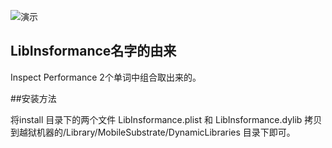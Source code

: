 

![演示](http://ww1.sinaimg.cn/bmiddle/92172277jw1eqb01bzynsj20hs0vkjvf.jpg)

## LibInsformance名字的由来

Inspect Performance 2个单词中组合取出来的。


##安装方法

将install 目录下的两个文件 LibInsformance.plist 和 LibInsformance.dylib 拷贝到越狱机器的/Library/MobileSubstrate/DynamicLibraries 目录下即可。

